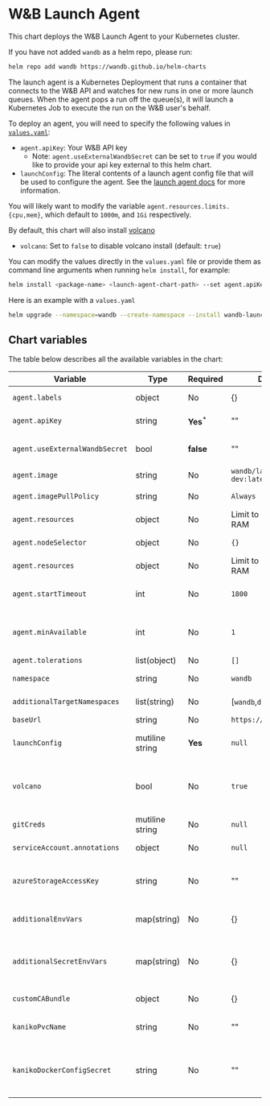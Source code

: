 # W&B Launch Agent

This chart deploys the W&B Launch Agent to your Kubernetes cluster.

If you have not added `wandb` as a helm repo, please run:

```bash
helm repo add wandb https://wandb.github.io/helm-charts
```

The launch agent is a Kubernetes Deployment that runs a container that connects to the W&B API and watches for new runs in one or more launch queues. When the agent pops a run off the queue(s), it will launch a Kubernetes Job to execute the run on the W&B user's behalf.

To deploy an agent, you will need to specify the following values in [`values.yaml`](values.yaml):

- `agent.apiKey`: Your W&B API key
  - Note: `agent.useExternalWandbSecret` can be set to `true` if you would like to provide your api key external to this helm chart.
- `launchConfig`: The literal contents of a launch agent config file that will be used to configure the agent. See the [launch agent docs](https://docs.wandb.ai/guides/launch/run-agent) for more information.

You will likely want to modify the variable `agent.resources.limits.{cpu,mem}`, which default to `1000m`, and `1Gi` respectively.

By default, this chart will also install [volcano](https://volcano.sh)

- `volcano`: Set to `false` to disable volcano install (default: `true`)

You can modify the values directly in the `values.yaml` file or provide them as command line arguments when running `helm install`, for example:

```bash
helm install <package-name> <launch-agent-chart-path> --set agent.apiKey=<your-api-key>
```

Here is an example with a `values.yaml`

```bash
helm upgrade --namespace=wandb --create-namespace --install wandb-launch wandb/launch-agent -f ./values.yaml
```

## Chart variables

The table below describes all the available variables in the chart:

| Variable                       | Type            | Required             | Default                         | Description                                                                                                                                      |
| ------------------------------ | --------------- | -------------------- | ------------------------------- | ------------------------------------------------------------------------------------------------------------------------------------------------ |
| `agent.labels`                 | object          | No                   | {}                              | Labels that will be added to the agent deployment.                                                                                               |
| `agent.apiKey`                 | string          | **Yes**<sup>\*</sup> | ""                              | W&B API key to be used by the agent.                                                                                                             |
| `agent.useExternalWandbSecret` | bool            | **false**            | ""                              | Used to indicate you want to provide the api key secret external to this chart.                                                                  |
| `agent.image`                  | string          | No                   | `wandb/launch-agent-dev:latest` | Container image for the agent.                                                                                                                   |
| `agent.imagePullPolicy`        | string          | No                   | `Always`                        | Pull policy for the agent container image.                                                                                                       |
| `agent.resources`              | object          | No                   | Limit to 1 CPU, 1Gi RAM         | Pod spec resources block for the agent.                                                                                                          |
| `agent.nodeSelector`           | object          | No                   | `{}`                            | Node selector for the agent pod.                                                                                                                 |
| `agent.resources`              | object          | No                   | Limit to 1 CPU, 1Gi RAM         | Pod spec resources block for the agent. true                                                                                                     |
| `agent.startTimeout`           | int             | No                   | `1800`                          | Timeout in seconds that the agent will wait for a job to start before timing out.                                                                |
| `agent.minAvailable`           | int             | No                   | `1`                             | Keep at 1 to prevent voluntary disruptions of the agent pod. Set to 0 to enable voluntary disruptions.                                           |
| `agent.tolerations`            | list(object)    | No                   | `[]`                            | Tolerations for the agent pod.                                                                                                                   |
| `namespace`                    | string          | No                   | `wandb`                         | The namespace to deploy the agent into.                                                                                                          |
| `additionalTargetNamespaces`   | list(string)    | No                   | [`wandb`,`default`]             | A list of namespaces the agent can run jobs in.                                                                                                  |
| `baseUrl`                      | string          | No                   | `https://api.wandb.ai`          | URL of your W&B server api.                                                                                                                      |
| `launchConfig`                 | mutiline string | **Yes**              | `null`                          | his should be set to the literal contents of your launch agent config.                                                                           |
| `volcano`                      | bool            | No                   | `true`                          | Controls whether the volcano scheduler should be installed in your cluster along with the agent. Set to `false` to disable volcano installation. |
| `gitCreds`                     | mutiline string | No                   | `null`                          | Contents of a git credentials file.                                                                                                              |
| `serviceAccount.annotations`   | object          | No                   | `null`                          | Annotations for the wandb service account.                                                                                                       |
| `azureStorageAccessKey`        | string          | No                   | ""                              | Azure storage access key required for kaniko to acces build contexts in azure blob storage.                                                      |
| `additionalEnvVars`            | map(string)     | No                   | {}                              | Map with environment variables to be set in the Launch Agent pod.                                                                                |
| `additionalSecretEnvVars`      | map(string)     | No                   | {}                              | Map with environment variables to be stored in the `launch-agent-secret-env-vars` secret and set in the Launch Agent Pod                         |
| `customCABundle`               | object          | No                   | {}                              | ConfigMap name and key with the CA Bundle content                                                                                                |
| `kanikoPvcName`                | string          | No                   | ""                              | Name of a PVC to pass build contexts from the agent to kaniko build containers.                                                                  |
| `kanikoDockerConfigSecret`     | string          | No                   | ""                              | Name of a kubernetes.io/dockerconfigjson secret that will be mounted in kaniko containers to grant access to private registries.                 |
